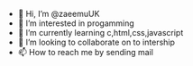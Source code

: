 - 👋 Hi, I’m @zaeemuUK
- 👀 I’m interested in progamming
- 🌱 I’m currently learning c,html,css,javascript
- 💞️ I’m looking to collaborate on to intership
- 📫 How to reach me by sending mail 

<!---
zaeemuUK/zaeemuUK is a ✨ special ✨ repository because its `README.md` (this file) appears on your GitHub profile.
You can click the Preview link to take a look at your changes.
--->

